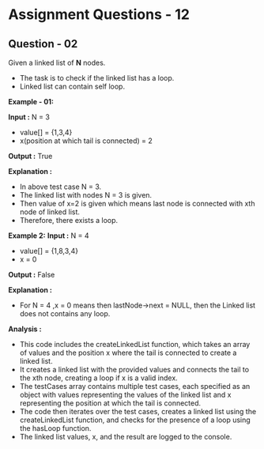 # **Assignment Questions - 12**
## **Question - 02**

Given a linked list of **N** nodes. 
- The task is to check if the linked list has a loop. 
- Linked list can contain self loop.

**Example - 01:**

**Input :** N = 3
- value[] = {1,3,4}
- x(position at which tail is connected) = 2

**Output :** True

**Explanation :**
- In above test case N = 3.
- The linked list with nodes N = 3 is given. 
- Then value of x=2 is given which means last node is connected with xth node of linked list. 
- Therefore, there exists a loop.

**Example 2:**
**Input :** N = 4
- value[] = {1,8,3,4}
- x = 0

**Output :** False

**Explanation :** 
- For N = 4 ,x = 0 means then lastNode->next = NULL, then the Linked list does not contains
any loop.


**Analysis :**
- This code includes the createLinkedList function, which takes an array of values and the position x where the tail is connected to create a linked list. 
- It creates a linked list with the provided values and connects the tail to the xth node, creating a loop if x is a valid index.
- The testCases array contains multiple test cases, each specified as an object with values representing the values of the linked list and x representing the position at which the tail is connected.
- The code then iterates over the test cases, creates a linked list using the createLinkedList function, and checks for the presence of a loop using the hasLoop function. 
- The linked list values, x, and the result are logged to the console.